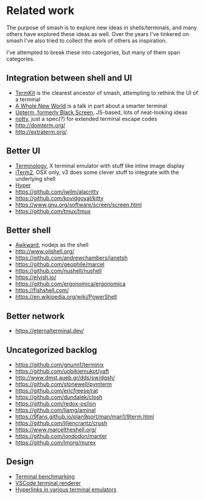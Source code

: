 # Related work

The purpose of smash is to explore new ideas in shells/terminals, and many
others have explored these ideas as well. Over the years I've tinkered on smash
I've also tried to collect the work of others as inspiration.

I've attempted to break these into categories, but many of them span categories.

## Integration between shell and UI

- [TermKit](https://acko.net/blog/on-termkit/) is the clearest ancestor of
  smash, attempting to rethink the UI of a terminal
- [A Whole New World](https://www.destroyallsoftware.com/talks/a-whole-new-world)
  is a talk in part about a smarter terminal
- [Upterm, formerly Black Screen](https://github.com/railsware/upterm),
  JS-based, lots of neat-looking ideas
- [notty](https://github.com/withoutboats/notty), just a spec(?) for extended
  terminal escape codes
- http://domterm.org/
- http://extraterm.org/

## Better UI

- [Terminology](https://www.enlightenment.org/about-terminology), X terminal
  emulator with stuff like inline image display
- [iTerm2](https://www.iterm2.com/), OSX only, v3 does some clever stuff to
  integrate with the underlying shell
- [Hyper](https://hyper.is/)
- https://github.com/jwilm/alacritty
- https://github.com/kovidgoyal/kitty
- https://www.gnu.org/software/screen/screen.html
- https://github.com/tmux/tmux

## Better shell

- [Awkward](https://github.com/iostreamer-X/Awkward), nodejs as the shell
- http://www.oilshell.org/
- https://github.com/andrewchambers/janetsh
- https://github.com/geophile/marcel
- https://github.com/nushell/nushell
- https://elvish.io/
- https://github.com/ergonomica/ergonomica
- https://fishshell.com/
- https://en.wikipedia.org/wiki/PowerShell

## Better network

- https://eternalterminal.dev/

## Uncategorized backlog

- https://github.com/gnunn1/terminix
- https://github.com/uobikiemukot/yaft
- http://www.dmst.aueb.gr/dds/sw/dgsh/
- https://github.com/stonewell/pymterm
- https://github.com/ericfreese/rat
- https://github.com/dundalek/closh
- https://github.com/redox-os/ion
- https://github.com/liamg/aminal
- https://9fans.github.io/plan9port/man/man1/9term.html
- https://github.com/liljencrantz/crush
- https://www.marceltheshell.org/
- https://github.com/iondodon/manter
- https://github.com/lmorg/murex

## Design

- [Terminal benchmarking](https://danluu.com/term-latency)
- [VSCode terminal renderer](https://code.visualstudio.com/blogs/2017/10/03/terminal-renderer)
- [Hyperlinks in various terminal emulators](https://gist.github.com/egmontkob/eb114294efbcd5adb1944c9f3cb5feda)
